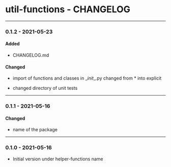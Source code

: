 # util-functions - CHANGELOG

---

### 0.1.2 - 2021-05-23

#### Added

- CHANGELOG.md

#### Changed

- import of functions and classes in \__init__.py changed from * into explicit

- changed directory of unit tests

  

---

### 0.1.1 - 2021-05-16

#### Changed

- name of the package

  

---

### 0.1.0 - 2021-05-16

- Initial version under helper-functions name



